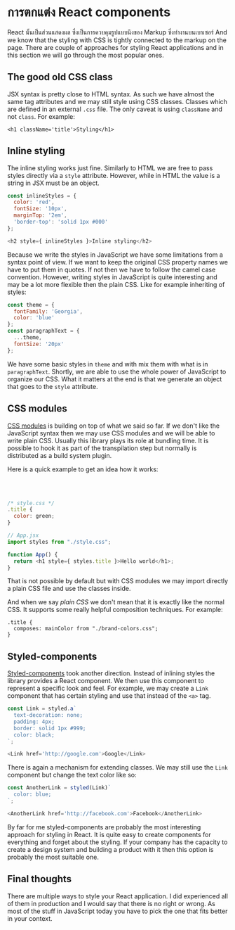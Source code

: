 # การตกแต่ง React components

React นั้นเป็นส่วนแสดงผล ซึ่งเป็นการควบคุมรูปแบบนึงของ Markup ซึ่งทำงานบนเบาเซอร์ And we know that the styling with CSS is tightly connected to the markup on the page. There are couple of approaches for styling React applications and in this section we will go through the most popular ones.

## The good old CSS class

JSX syntax is pretty close to HTML syntax. As such we have almost the same tag attributes and we may still style using CSS classes. Classes which are defined in an external `.css` file. The only caveat is using `className` and not `class`. For example:

```
<h1 className='title'>Styling</h1>
``` 

## Inline styling

The inline styling works just fine. Similarly to HTML we are free to pass styles directly via a `style`  attribute. However, while in HTML the value is a string in JSX must be an object.

```js
const inlineStyles = {
  color: 'red',
  fontSize: '10px',
  marginTop: '2em',
  'border-top': 'solid 1px #000'
};

<h2 style={ inlineStyles }>Inline styling</h2>
```

Because we write the styles in JavaScript we have some limitations from a syntax point of view. If we want to keep the original CSS property names we have to put them in quotes. If not then we have to follow the camel case convention. However, writing styles in JavaScript is quite interesting and may be a lot more flexible then the plain CSS. Like for example inheriting of styles:

```js
const theme = {
  fontFamily: 'Georgia',
  color: 'blue'
};
const paragraphText = {
  ...theme,
  fontSize: '20px'
};
```

We have some basic styles in `theme` and with mix them with what is in `paragraphText`. Shortly, we are able to use the whole power of JavaScript to organize our CSS. What it matters at the end is that we generate an object that goes to the `style` attribute.

## CSS modules

[CSS modules](https://github.com/css-modules/css-modules/blob/master/docs/get-started.md) is building on top of what we said so far. If we don't like the JavaScript syntax then we may use CSS modules and we will be able to write plain CSS. Usually this library plays its role at bundling time. It is possible to hook it as part of the transpilation step but normally is distributed as a build system plugin.

Here is a quick example to get an idea how it works:

<br /><br />

```js
/* style.css */
.title {
  color: green;
}

// App.jsx
import styles from "./style.css";

function App() {
  return <h1 style={ styles.title }>Hello world</h1>;
}
```

That is not possible by default but with CSS modules we may import directly a plain CSS file and use the classes inside.

And when we say *plain CSS* we don't mean that it is exactly like the normal CSS. It supports some really helpful composition techniques. For example:

```
.title {
  composes: mainColor from "./brand-colors.css";
}
```

## Styled-components

[Styled-components](https://www.styled-components.com/) took another direction. Instead of inlining styles the library provides a React component. We then use this component to represent a specific look and feel. For example, we may create a `Link` component that has certain styling and use that instead of the `<a>` tag.

```js
const Link = styled.a`
  text-decoration: none;
  padding: 4px;
  border: solid 1px #999;
  color: black;
`;

<Link href='http://google.com'>Google</Link>
```

There is again a mechanism for extending classes. We may still use the `Link` component but change the text color like so:

```js
const AnotherLink = styled(Link)`
  color: blue;
`;

<AnotherLink href='http://facebook.com'>Facebook</AnotherLink>
```

By far for me styled-components are probably the most interesting approach for styling in React. It is quite easy to create components for everything and forget about the styling. If your company has the capacity to create a design system and building a product with it then this option is probably the most suitable one.

## Final thoughts

There are multiple ways to style your React application. I did experienced all of them in production and I would say that there is no right or wrong. As most of the stuff in JavaScript today you have to pick the one that fits better in your context.